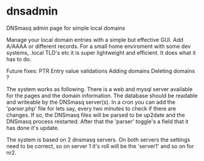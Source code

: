 # dnsadmin
DNSmasq admin page for simple local domains

Manage your local domain entries with a simple but effective GUI. Add A/AAAA or different records.
For a small home enviroment with some dev systems, .local TLD's etc it is super lightweight and
efficient. It does what it has to do.

Future fixes:
 PTR
 Entry value validations
 Adding domains
 Deleting domains
 ?
 
The system works as following. There is a web and mysql server available for the pages and the domain 
information. The database should be readable and writeable by the DNSmasq server(s).
In a cron you can add the 'parser.php' file for lets say, every two minutes to check if there are changes.
If so, the DNSmasq files will be parsed to be up2date and the DNSmasq process restarted. After that the
'parser' toggle's a field that it has done it's update.

The system is based on 2 dnsmasq servers. On both servers the settings need to be correct, so on server 1
it's roll will be the 'server1' and so on for nr2.
